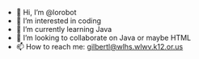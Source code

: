 - 👋 Hi, I’m @lorobot
- 👀 I’m interested in coding
- 🌱 I’m currently learning Java
- 💞️ I’m looking to collaborate on Java or maybe HTML
- 📫 How to reach me: gilbertl@wlhs.wlwv.k12.or.us

<!---
lorobot/lorobot is a ✨ special ✨ repository because its `README.md` (this file) appears on your GitHub profile.
You can click the Preview link to take a look at your changes.
--->
